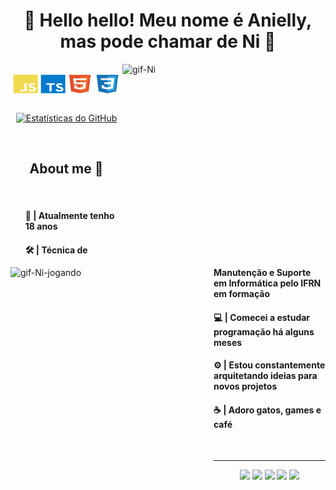   <!--título-->
<h1 align=center>🤍 Hello hello! Meu nome é Anielly, mas pode chamar de Ni 🤍</h1>
  
  <!--meu GIF 1-->
<div>
  <img align="right" alt="gif-Ni" height="325" width="325" src="https://cdn.discordapp.com/attachments/1099524574300864553/1108857039830126794/me.gif">
</div>

<br>

  <!--icons das linguagens-->
<div align="center" style="display: inline_block">
  <img align="center" alt="Js-icon" height="30" width="40" src="https://raw.githubusercontent.com/devicons/devicon/master/icons/javascript/javascript-plain.svg">
  <img align="center" alt="Ts-icon" height="30" width="40" src="https://raw.githubusercontent.com/devicons/devicon/master/icons/typescript/typescript-plain.svg">
  <img align="center" alt="HTML5-icon" height="30" width="40" src="https://raw.githubusercontent.com/devicons/devicon/master/icons/html5/html5-original.svg">
  <img align="center" alt="CSS-icon" height="30" width="40" src="https://raw.githubusercontent.com/devicons/devicon/master/icons/css3/css3-original.svg">
</div>

<br>

  <!--Gh Stats-->
<p align="center">
  <a href="https://github.com/ylleina">
    <img src="https://github-readme-stats.vercel.app/api?username=ylleina&show_icons=true&theme=github_dark_dimmed" alt="Estatísticas do GitHub" />
  </a>
</p> 

<br>

<!--sobre mim-->
<h2 align="center">About me 🤍</h2>

<!--meu GIF 2-->
<div>
  <img align="left" alt="gif-Ni-jogando" height="325" width="325" src="https://cdn.discordapp.com/attachments/1099524574300864553/1109257343025303672/vg_me.gif"
</div>

  <ol>
    <br>
<h4> 🤍 | Atualmente tenho 18 anos</h4>
<h4> 🛠 | Técnica de Manutenção e Suporte em Informática pelo IFRN em formação</h4>
<h4> 💻 | Comecei a estudar programação há alguns meses</h4>
<h4> ⚙ | Estou constantemente arquitetando ideias para novos projetos</h4>
<h4> ☕ | Adoro gatos, games e café</h4>
  </ol>

  <br>
  
-----

  <!--redes sociais-->
<div align="center">
  <a href="https://instagram.com/ylleina.epilef/" target="_blank"><img src="https://img.shields.io/badge/-Instagram-%23E4405F?style=for-the-badge&logo=instagram&logoColor=white" target="_blank"></a>
  <a href="https://github.com/ylleina" target="_blank"><img src="https://img.shields.io/badge/GitHub-100000?style=for-the-badge&logo=github&logoColor=white" target="_blank"></a>
  <a href="mailto:aniellynf12@gmail.com"><img src="https://img.shields.io/badge/-Gmail-%23333?style=for-the-badge&logo=gmail&logoColor=white" target="_blank"></a>
  <a href="https://www.linkedin.com/in/aniellynfelipe" target="_blank"><img src="https://img.shields.io/badge/-LinkedIn-%230077B5?style=for-the-badge&logo=linkedin&logoColor=white" target="_blank"></a>
  <a href="https://www.twitter.com/https_niisz" target="_blank"><img src="https://img.shields.io/badge/Twitter-1DA1F2?style=for-the-badge&logo=twitter&logoColor=white" target="_blank"></a>
</div>
